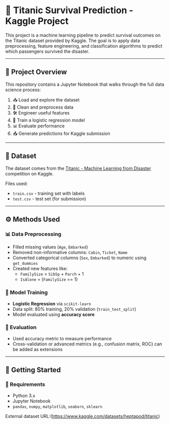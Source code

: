 # 🚢 Titanic Survival Prediction - Kaggle Project

This project is a machine learning pipeline to predict survival outcomes on the Titanic dataset provided by Kaggle. The goal is to apply data preprocessing, feature engineering, and classification algorithms to predict which passengers survived the disaster.

---

## 📂 Project Overview

This repository contains a Jupyter Notebook that walks through the full data science process:

1. 📥 Load and explore the dataset  
2. 🧹 Clean and preprocess data  
3. 🛠️ Engineer useful features  
4. 🤖 Train a logistic regression model  
5. 📊 Evaluate performance  
6. 📤 Generate predictions for Kaggle submission

---

## 📑 Dataset

The dataset comes from the [Titanic - Machine Learning from Disaster](https://www.kaggle.com/competitions/titanic/) competition on Kaggle.

Files used:
- `train.csv` - training set with labels
- `test.csv` - test set (for submission)

---

## ⚙️ Methods Used

### 📊 Data Preprocessing

- Filled missing values (`Age`, `Embarked`)
- Removed non-informative columns: `Cabin`, `Ticket`, `Name`
- Converted categorical columns (`Sex`, `Embarked`) to numeric using `get_dummies`
- Created new features like:
  - `FamilySize` = `SibSp` + `Parch` + 1
  - `IsAlone` = (`FamilySize` == 1)

### 🤖 Model Training

- **Logistic Regression** via `scikit-learn`
- Data split: 80% training, 20% validation (`train_test_split`)
- Model evaluated using **accuracy score**

### 🧪 Evaluation

- Used accuracy metric to measure performance
- Cross-validation or advanced metrics (e.g., confusion matrix, ROC) can be added as extensions

---

## 🚀 Getting Started

### 🔧 Requirements

- Python 3.x
- Jupyter Notebook
- `pandas`, `numpy`, `matplotlib`, `seaborn`, `sklearn`

External dataset URL:(https://www.kaggle.com/datasets/heptapod/titanic)
